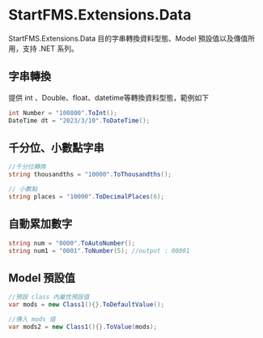 # StartFMS.Extensions.Data
StartFMS.Extensions.Data 目的字串轉換資料型態、Model 預設值以及傳值所用，支持 .NET 系列。

## 字串轉換
提供 int 、Double、float、datetime等轉換資料型態，範例如下

```cs
int Number = "100800".ToInt();
DateTime dt = "2023/3/10".ToDateTime();
```

## 千分位、小數點字串
```cs
//千分位轉換
string thousandths = "10000".ToThousandths();

// 小數點
string places = "10000".ToDecimalPlaces(6);
```

## 自動累加數字
```cs
string num = "0000".ToAutoNumber();
string num1 = "0001".ToNumber(5); //output : 00001
```

## Model 預設值
```cs
//預設 class 內屬性預設值
var mods = new Class1(){}.ToDefaultValue();

//傳入 mods 值
var mods2 = new Class1(){}.ToValue(mods);
```
